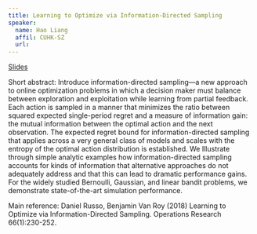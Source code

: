 ```yaml
---
title: Learning to Optimize via Information-Directed Sampling
speaker:
  name: Hao Liang
  affil: CUHK-SZ
  url: 
---
```


[Slides](/static/files/F20-Slides/RL-Theory-2020-12-24-IDS.pdf)

Short abstract: Introduce information-directed sampling—a new approach to online optimization
problems in which a decision maker must balance between exploration and exploitation
while learning from partial feedback. Each action is sampled in a manner that
minimizes the ratio between squared expected single-period regret and a measure of information
gain: the mutual information between the optimal action and the next observation.
The expected regret bound for information-directed sampling that applies
across a very general class of models and scales with the entropy of the optimal action
distribution is established.  We Illustrate through simple analytic examples how information-directed
sampling accounts for kinds of information that alternative approaches do not adequately
address and that this can lead to dramatic performance gains. For the widely studied
Bernoulli, Gaussian, and linear bandit problems, we demonstrate state-of-the-art simulation
performance.

Main reference:
Daniel Russo, Benjamin Van Roy (2018) Learning to Optimize via Information-Directed Sampling. Operations Research
66(1):230-252.
